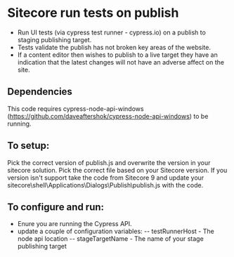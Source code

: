 # Sitecore run tests on publish

- Run UI tests (via cypress test runner - cypress.io) on a publish to staging publishing target.
- Tests validate the publish has not broken key areas of the website.
- If a content editor then wishes to publish to a live target they have an indication that the latest changes will not have an adverse affect on the site.



## Dependencies

This code requires cypress-node-api-windows (https://github.com/daveaftershok/cypress-node-api-windows) to be running.

## To setup:

Pick the correct version of publish.js and overwrite the version in your sitecore solution. Pick the correct file based on your Sitecore version. If you version isn't support take the code from Sitecore 9 and update your sitecore\shell\Applications\Dialogs\Publish\publish.js with the code.

## To configure and run:

- Enure you are running the Cypress API.
- update a couple of configuration variables:
-- testRunnerHost - The node api location
-- stageTargetName - The name of your stage publishing target

